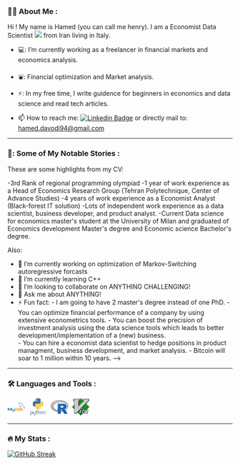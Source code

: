 ### :man_technologist: About Me :

Hi ! My name is Hamed (you can call me henry). I am a Economist Data Scientist <img src="https://media.giphy.com/media/WUlplcMpOCEmTGBtBW/giphy.gif" width="30"> from Iran living in Italy.

- 💻: I’m currently working as a freelancer in financial markets and economics analysis.

- ⛲: Financial optimization and Market analysis.

- ⚡: In my free time, I write guidence for beginners in economics and data science and read tech articles.

- :mailbox: How to reach me: [![Linkedin Badge](https://img.shields.io/badge/-hamed-blue?style=flat&logo=Linkedin&logoColor=white)](linkedin.com/in/hamed-davoodi-632a4591) or directly mail to: hamed.davodi94@gmail.com

---
### 📑: Some of My Notable Stories :

These are some highlights from my CV:

-3rd Rank of regional programming olympiad
-1 year of work experience as a Head of Economics Research Group (Tehran Polytechnique, Center of Advance Studies)
-4 years of work experience as a Economist Analyst (Black-forest IT solution)
-Lots of independent work experience as a data scientist, business developer, and product analyst.
-Current Data science for economics master's student at the University of Milan and graduated of Economics development Master's degree and Economic science Bachelor's degree. 

Also:

- 🔭 I’m currently working on optimization of Markov-Switching autoregressive forcasts
- 🌱 I’m currently learning C++
- 👯 I’m looking to collaborate on ANYTHING CHALLENGING!
- 💬 Ask me about ANYTHING!
- ⚡ Fun fact: 
      - I am going to have 2 master's degree instead of one PhD.
      - You can optimize financial performance of a company by using extensive econometrics tools.
      - You can boost the precision of investment analysis using the data science tools which leads to better development/implementation of a (new) business.   
      - You can hire a economist data scientist to hedge positions in product managment, business development, and market analysis. 
      - Bitcoin will soar to 1 million within 10 years.
-->
---

### :hammer_and_wrench: Languages and Tools :

<div>
  <img src="https://github.com/devicons/devicon/blob/master/icons/mysql/mysql-original-wordmark.svg" title="MySQL"  alt="MySQL" width="40" height="40"/>&nbsp;
    <img src="https://github.com/devicons/devicon/blob/master/icons/python/python-original-wordmark.svg" title="Python"  alt="Python" width="40" height="40"/>&nbsp;
    <img src="https://github.com/devicons/devicon/blob/master/icons/r/r-original.svg" title="R"  alt="R" width="40" height="40"/>&nbsp;
    <img src="https://github.com/devicons/devicon/blob/master/icons/vim/vim-original.svg" title="vim"  alt="vim" width="40" height="40"/>&nbsp;
    
  
---

### :fire: My Stats :
[![GitHub Streak](http://github-readme-streak-stats.herokuapp.com?user=hameddavodi&theme=dark&background=000000)](https://git.io/streak-stats)
  

